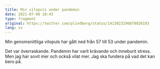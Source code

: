 ```yaml
---
title: Min vilopuls under pandemin
date: 2021-07-08 10:43
type: fragment
original: https://twitter.com/plindberg/status/1413023296870920193
lang: sv
---
```

Min genomsnittliga vilopuls har gått ned från 57 till 53 under pandemin.

Det var överraskande. Pandemin har varit krävande och inneburit stress. Men jag har sovit mer och också vilat mer. Jag ska fundera på vad det kan bero på.
